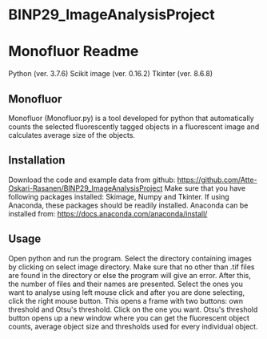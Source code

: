 # BINP29_ImageAnalysisProject
# Monofluor Readme
Python (ver. 3.7.6)
Scikit image (ver. 0.16.2) 
Tkinter (ver. 8.6.8)

## Monofluor
Monofluor (Monofluor.py) is a tool developed for python that automatically counts the selected fluorescently
tagged objects in a fluorescent image and calculates average size of the objects.

## Installation
Download the code and example data from github: https://github.com/Atte-Oskari-Rasanen/BINP29_ImageAnalysisProject
Make sure that you have following packages installed: Skimage, Numpy and Tkinter. If using
Anaconda, these packages should be readily installed. Anaconda can be installed from: https://docs.anaconda.com/anaconda/install/

## Usage
Open python and run the program. Select the directory containing images by clicking 
on select image directory. Make sure that no other than .tif files are found in 
the directory or else the program will give an error. After this, the number of
files and their names are presented. Select the ones you want to analyse using 
left mouse click and after you are done selecting, click the right mouse button. 
This opens a frame with two buttons: own threshold and Otsu's threshold. Click 
on the one you want. Otsu's threshold button opens up a new window where you 
can get the fluorescent object counts, average object size and thresholds used
for every individual object.
